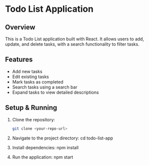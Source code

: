# Todo List Application

## Overview
This is a Todo List application built with React. It allows users to add, update, and delete tasks, with a search functionality to filter tasks.

## Features
- Add new tasks
- Edit existing tasks
- Mark tasks as completed
- Search tasks using a search bar
- Expand tasks to view detailed descriptions

## Setup & Running
1. Clone the repository:
   ```bash
   git clone <your-repo-url>

2. Navigate to the project directory:
cd todo-list-app

3. Install dependencies:
npm install

4. Run the application:
npm start
